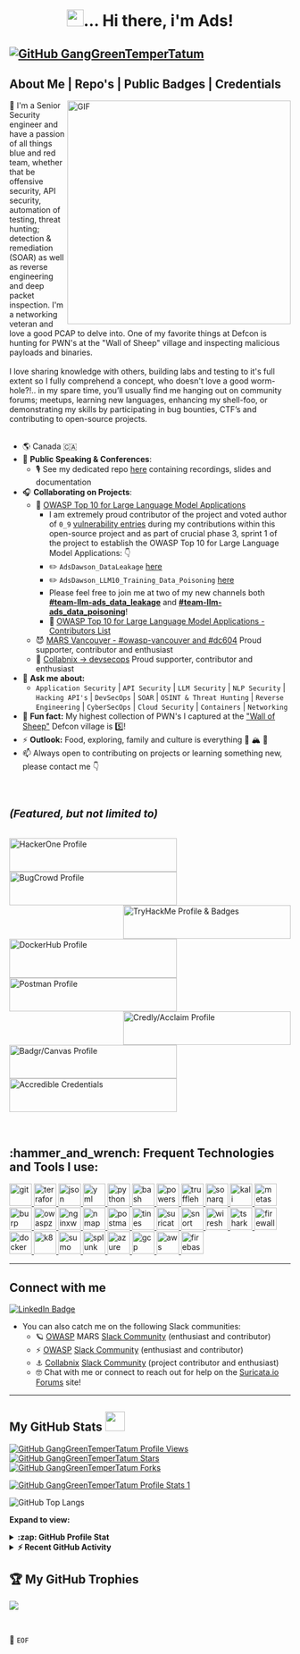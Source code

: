 <!-- Heading -->
<h1 align="center"><img src = "https://raw.githubusercontent.com/MartinHeinz/MartinHeinz/master/wave.gif" width = 30px>... Hi there, i'm Ads!</h3>

[![GitHub GangGreenTemperTatum](https://img.shields.io/github/followers/GangGreenTemperTatum?label=follow&style=social)](https://github.com/GangGreenTemperTatum)
---

<!-- About section -->

<h2><b>About Me | Repo's | Public Badges | Credentials</b></h3>
<!-- code gif --->
<!-- <img align="right" alt="GIF" src="https://media0.giphy.com/media/IQrQTSWKbrAo8/200.gif?cid=ecf05e47gysua9aldc97r4xupy6ovzx835s9n6jq3hc3wpy3&rid=200.gif&ct=g" width="500" height="320" />-->
<!-- ![20220812_171706](https://user-images.githubusercontent.com/104169244/214111892-1ed7d901-4714-46c4-bd60-a9f98b4416ae.jpg)-->
<img align="right" alt="GIF" src="https://user-images.githubusercontent.com/104169244/214111892-1ed7d901-4714-46c4-bd60-a9f98b4416ae.jpg" width="400" height="400" />

<p align="left">
🤟 I'm a Senior Security engineer and have a passion of all things blue and red team, whether that be offensive security, API security, automation of testing, threat hunting; detection & remediation (SOAR) as well as reverse engineering and deep packet inspection. I'm a networking veteran and love a good PCAP to delve into. One of my favorite things at Defcon is hunting for PWN's at the "Wall of Sheep" village and inspecting malicious payloads and binaries.
<br>
<br>
I love sharing knowledge with others, building labs and testing to it's full extent so I fully comprehend a concept, who doesn't love a good worm-hole?!.. in my spare time, you’ll usually find me hanging out on community forums; meetups, learning new languages, enhancing my shell-foo, or demonstrating my skills by participating in bug bounties, CTF’s and contributing to open-source projects.
<br>
<br>
 
- 🌎 Canada 🇨🇦 
- 📣 **Public Speaking & Conferences**:
   - 🎙️ See my dedicated repo [here](https://github.com/GangGreenTemperTatum/speaking) containing recordings, slides and documentation
- 🎧 **Collaborating on Projects**:
   - 🤖 [OWASP Top 10 for Large Language Model Applications](https://github.com/OWASP/www-project-top-10-for-large-language-model-applications/wiki/Contributors)
     - I am extremely proud contributor of the project and voted author of `0_9` [vulnerability entries](https://github.com/OWASP/www-project-top-10-for-large-language-model-applications/tree/main/0_9_vulns) during my contributions within this open-source project and as part of crucial phase 3, sprint 1 of the project to establish the OWASP Top 10 for Large Language Model Applications: 👇
     - ✏️ `AdsDawson_DataLeakage` [here](https://github.com/OWASP/www-project-top-10-for-large-language-model-applications/blob/main/0_9_vulns/AdsDawson_DataLeakage.md)
     - ✏️ `AdsDawson_LLM10_Training_Data_Poisoning` [here](https://github.com/OWASP/www-project-top-10-for-large-language-model-applications/blob/main/0_9_vulns/AdsDawson_LLM10_Training_Data_Poisoning.md)
     - Please feel free to join me at two of my new channels both **[#team-llm-ads_data_leakage](https://owasp.slack.com/archives/C05FL7WB1BK)** and **[#team-llm-ads_data_poisoning](https://owasp.slack.com/archives/C05F7JWFYBU)**!
     - 🤚 [OWASP Top 10 for Large Language Model Applications - Contributors List](https://github.com/OWASP/www-project-top-10-for-large-language-model-applications/wiki/Contributors)
   - 😈 [MARS Vancouver - #owasp-vancouver and #dc604](https://fourthplanet.ca/) Proud supporter, contributor and enthusiast
   - 🔧 [Collabnix -> devsecops](https://github.com/collabnix/devsecops) Proud supporter, contributor and enthusiast
- 🤙 **Ask me about:** 
   - `Application Security` | `API Security` | `LLM Security` | `NLP Security` | `Hacking API's` | `DevSecOps` | `SOAR` | `OSINT & Threat Hunting` | `Reverse Engineering` | `CyberSecOps` | `Cloud Security` | `Containers` | `Networking`
- 🐑 **Fun fact:** My highest collection of PWN's I captured at the ["Wall of Sheep"](https://www.wallofsheep.com/pages/wall-of-sheep) Defcon village is 5️⃣!
- ⚡ **Outlook:** Food, exploring, family and culture is everything 🍙 🏔️ 🤝
- 📫 Always open to contributing on projects or learning something new, please contact me 👇

<br>
</p>

<h5 style="font-size:2vw">(Featured, but not limited to)</h5>
<!-- code gif-->
    <p>
        <a href="https://hackerone.com/ganggreentempertatum?type=user/"><img align="left" img src="https://mms.businesswire.com/media/20200527005320/en/658229/22/hackerone_logo_black.jpg" style="width:300px;height:60px" ;link=https://hackerone.com/ganggreentempertatum/" alt="HackerOne Profile"></a> 
<a href="https://bugcrowd.com/GangGreenTemperTatum/"><img align="center" img src="https://assets.bugcrowdusercontent.com/assets/logo-full.min-f97006dcf19add73b5e13c546156587a79b449417c6c2581bfb92fc4aae1bbcc.svg" style="width:300px;height:60px" ;link=https://hackerone.com/ganggreentempertatum/" alt="BugCrowd Profile"></a> 
<a href="https://tryhackme.com/p/GangGreenTatum?show_achievement_badg=blue/"><img align="right" img src="https://tryhackme-badges.s3.amazonaws.com/GangGreenTatum.png" style="width:300px;height:60px" ;link=https://hackerone.com/ganggreentempertatum?type=user/" alt="TryHackMe Profile & Badges"></a> 
    </p>
    <p>
        <a href="https://hub.docker.com/u/ganggreentempertatum"><img align="left" img src="https://www.unixtutorial.org/images/software/docker-hub.png" style="width:300px;height:70px" ;link=https://hub.docker.com/u/ganggreentempertatum" alt="DockerHub Profile"></a> 
<a href="https://www.postman.com/ganggreentempertatum"><img align="center" img src="https://postman.com/_aether-assets/illustrations/dark/illustration-no-API.svg" style="width:300px;height:60px" ;link=https://www.postman.com/ganggreentempertatum" alt="Postman Profile"></a> 
<a href="https://www.credly.com/users/adam-dawson.6dc91e21/badges"><img align="right" img src="https://info.credly.com/hubfs/Credly%20Atos%20Web%20Assets/Credly%20Logos/Credly_Pearson_Logo_Orange.svg" style="width:300px;height:60px" ;link=https://www.credly.com/users/adam-dawson.6dc91e21/badges" alt="Credly/Acclaim Profile"></a> 
    </p>
    <p>
<a href="https://api.badgr.io/public/collections/c46f1905748e4e93802d97496b5dd4b8"><img align="left" img src="https://ltd-media.iste.org/logo/l_create_Logo%20Light.jpg" style="width:300px;height:60px" ;link=https://badgr.com/public/collections/c46f1905748e4e93802d97496b5dd4b8" alt="Badgr/Canvas Profile"></a> 
 <a href="https://www.credential.net/profile/adsdawson239132/wallet"><img align="center" img src="https://www.credential.net/assets/themes/credential.net/images/accredible_logo.svg" style="width:300px;height:60px" ;link=[https://www.postman.com/ganggreentempertatum](https://www.credential.net/profile/adsdawson239132/wallet)" alt="Accredible Credentials"></a> 
    </p>    
<br>
<!-- TryHackMe Badge <script src="https://tryhackme.com/badge/292354"></script> -->
<!-- <img src="https://tryhackme-badges.s3.amazonaws.com/GangGreenTatum.png" alt="TryHackMe"> -->
<!-- <img src="https://tryhackme.com/p/GangGreenTatum?show_achievement_badg=blue/ alt="TryHackMe">  -->
<h2 align="left">:hammer_and_wrench: Frequent Technologies and Tools I use:</h2>
<p align="left">
<a href="https://git-scm.com/" target="_blank"> <img src="https://www.vectorlogo.zone/logos/git-scm/git-scm-icon.svg" alt="git" width="40" height="40"/> </a>
<a href="https://terraform.io/" target="_blank"> <img src="https://images.g2crowd.com/uploads/product/image/large_detail/large_detail_5117ca69a3d0f8c563ea49f1c2fcf601/hashicorp-terraform.png" alt="terraform" width="40" height="40"/> </a>
<a href="https://json.org/" target="_blank"> <img src="https://img.freepik.com/premium-vector/modern-flat-design-json-file-icon-web-simple-style_599062-468.jpg?w=2000" alt="json" width="40" height="40"/> </a>
<a href="https://yaml.org/" target="_blank"> <img src="https://www.shutterstock.com/shutterstock/photos/1355772812/display_1500/stock-vector-yaml-file-document-icon-1355772812.jpg" alt="yml" width="40" height="40"/> </a>
<a href="https://python.org/" target="_blank"> <img src="https://encrypted-tbn0.gstatic.com/images?q=tbn:ANd9GcR-G7lfHVAusHMoTKbHXHA0RtXGzOfyHx_T-Q&usqp=CAU" alt="python" width="40" height="40"/> </a>
<a href="https://www.gnu.org/software/bash/" target="_blank"> <img src="https://miro.medium.com/max/1080/1*v4o2AXLIJaHSZmqYZk26qA.jpeg" alt="bash" width="40" height="40"/> </a>
<a href="https://learn.microsoft.com/en-us/powershell/" target="_blank"> <img src="https://learn.microsoft.com/en-us/windows/images/powershell.png" alt="powershell" width="40" height="40"/> </a>
<a href="https://github.com/trufflesecurity/trufflehog" target="_blank"> <img src="https://avatars.githubusercontent.com/u/15876092?s=280&v=4" alt="trufflehog" width="40" height="40"/> </a>
<a href="https://www.sonarsource.com/products/sonarqube/" target="_blank"> <img src="https://adrianalonso.es/wp-content/uploads/2017/10/sonarlogo.png" alt="sonarqube" width="40" height="40"/> </a>
<a href="https://kali.org/" target="_blank"> <img src="https://i.stack.imgur.com/Gns38.png" alt="kali" width="40" height="40"/> </a>
<a href="https://www.metasploit.com/" target="_blank"> <img src="https://www.kali.org/tools/metasploit-framework/images/metasploit-framework-logo.svg" alt="metasploit" width="40" height="40"/> </a>
<a href="https://portswigger.net/" target="_blank"> <img src="https://s3.us-east-2.amazonaws.com/s3.bishopfox.com/prod-1437/Images/channels/blog/tiles/Bishop-Fox-Blog-Burp-Suite.jpg" alt="burp" width="40" height="40"/> </a>
<a href="https://owasp.org" target="_blank"> <img src="https://avatars.githubusercontent.com/u/6716868?s=280&v=4" alt="owaspzap" width="40" height="40"/> </a>
<a href="https://www.nginx.com/products/nginx/modules/nginx-waf/#:~:text=The%20NGINX%20ModSecurity%20Web%20Application,used%20ModSecurity%20open%20source%20software." target="_blank"> <img src="http://www.nginx.com/wp-content/uploads/2021/08/NGINX-App-Protect-WAF_featured.png" alt="nginxwaf" width="40" height="40"/> </a>
<a href="https://nmap.org" target="_blank"> <img src="https://nmap.org/images/nmap-logo-256x256.png" alt="nmap" width="40" height="40"/> </a>
<a href="https://postman.com/" target="_blank"> <img src="https://www.vectorlogo.zone/logos/getpostman/getpostman-icon.svg" alt="postman" width="40" height="40"/> </a>
<a href="https://tines.com/" target="_blank"> <img src="https://res.cloudinary.com/crunchbase-production/image/upload/c_lpad,f_auto,q_auto:eco,dpr_1/tl099lvzam3egk755aku" alt="tines" width="40" height="40"/> </a>
<a href="https://suricata.org/" target="_blank"> <img src="https://pbs.twimg.com/profile_images/1402260783489290246/jH_DYDpG_400x400.jpg" alt="suricata" width="40" height="40"/> </a>
<a href="https://snort.org/" target="_blank"> <img src="https://blog.rapid7.com/content/images/kk-img/2017/01/thumb-snort.jpg" alt="snort" width="40" height="40"/> </a>
<a href="https://wireshark.org/" target="_blank"> <img src="https://ih1.redbubble.net/image.815853981.9202/st,small,507x507-pad,600x600,f8f8f8.u4.jpg" alt="wireshark" width="40" height="40"/> </a>
<a href="https://www.wireshark.org/docs/man-pages/tshark.html" target="_blank"> <img src="https://miro.medium.com/max/375/0*ycBCWas33fAgoPUG.png" alt="tshark" width="40" height="40"/> </a>
<a href="https://linux.die.net/man/8/iptables" target="_blank"> <img src="https://e7.pngegg.com/pngimages/107/959/png-clipart-firewall-computer-icons-computer-network-world-wide-web-rectangle-orange.png" alt="firewalls" width="40" height="40"/> </a>
<a href="https://docker.com/" target="_blank"> <img src="https://developers.redhat.com/sites/default/files/styles/article_feature/public/blog/2014/05/homepage-docker-logo.png?itok=zx0e-vcP" alt="docker" width="40" height="40"/> </a>
<a href="https://kubernetes.io" target="_blank"> <img src="https://kubernetes.io/images/favicon.png" alt="k8" width="40" height="40"/> </a>
<a href="https://sumologic.com/" target="_blank"> <img src="https://pbs.twimg.com/profile_images/1278409758765170689/cCesT9pG_400x400.jpg" alt="sumo" width="40" height="40"/> </a>
<a href="https://splunk.com/" target="_blank"> <img src="https://pbs.twimg.com/profile_images/1280930967025119232/cna8fSA7_400x400.jpg" alt="splunk" width="40" height="40"/> </a>
<a href="https://azure.microsoft.com/en-us/" target="_blank"> <img src="https://www.vectorlogo.zone/logos/microsoft_azure/microsoft_azure-icon.svg" alt="azure" width="40" height="40"/> </a>
<a href="https://cloud.google.com/" target="_blank"> <img src="https://www.vectorlogo.zone/logos/google_cloud/google_cloud-icon.svg" alt="gcp" width="40" height="40"/> </a>
<a href="https://aws.amazon.com" target="_blank"> <img src="https://pbs.twimg.com/profile_images/1599829788369113089/FrdYoQ1o_400x400.jpg" alt="aws" width="40" height="40"/> </a>
<a href="https://firebase.google.com/" target="_blank"> <img src="https://www.vectorlogo.zone/logos/firebase/firebase-icon.svg" alt="firebase" width="40" height="40"/> </a>

<!-- code gif END -->

---

<!-- Connect section -->

<h2>Connect with me </h3>
    <p>
        <a href="https://www.linkedin.com/in/adamdawson0/"><img src="https://img.shields.io/badge/LinkedIn-0077B5?style=for-the-badge&logo=linkedin&logoColor=white;link=https://www.linkedin.com/in/adamdawson0/" alt="LinkedIn Badge"></a> 

* You can also catch me on the following Slack communities:
  * 🪐 [OWASP](https://owasp.org/) MARS [Slack Community](https://owasp.org/www-chapter-vancouver/) (enthusiast and contributor)
  * ⚡ [OWASP](https://owasp.org/) [Slack Community]([https://owasp.org/www-chapter-vancouver/](https://join.slack.com/t/owasp/shared_invite/zt-1w2x2eqms-oAW_~vT1TnIBglt_SthJyQ)) (enthusiast and contributor)
  * ⚓ [Collabnix](https://collabnix.com/) [Slack Community](https://launchpass.com/collabnix) (project contributor and enthusiast)  
  * 🤓 Chat with me or connect to reach out for help on the [Suricata.io Forums](https://forum.suricata.io/u/adudewhosurfs/badges) site!

<!-- Connect section: END -->

---

<!-- GitHub section -->

 ##  My GitHub Stats <img src = "https://i.pinimg.com/originals/65/c4/f4/65c4f452571be1261e9c623f7da488ac.gif" width = 35px> 
 
[![GitHub GangGreenTemperTatum Profile Views](https://komarev.com/ghpvc/?username=GangGreenTemperTatum&label=Profile%20views&color=0e75b6&style=flat)](https://github.com/GangGreenTemperTatum)
[![GitHub GangGreenTemperTatum Stars](https://badgen.net/github/stars/ganggreentempertatum/ganggreentempertatum)](https://github.com/GangGreenTemperTatum)
[![GitHub GangGreenTemperTatum Forks](https://badgen.net/github/forks/ganggreentempertatum/ganggreentempertatum)](https://github.com/GangGreenTemperTatum)

<!-- Old HTML style Markup from above -->
<!-- <p align="left"><img src="https://komarev.com/ghpvc/?username=GangGreenTemperTatum&label=Profile%20views&color=0e75b6&style=flat" alt="gitprofileviews" />
</p>
 <p align="left"><img src="https://badgen.net/github/stars/ganggreentempertatum/ganggreentempertatum" alt="gitstars" />
</p>
 <p align="left"><img src="https://badgen.net/github/forks/ganggreentempertatum/ganggreentempertatum" alt="gitforks" />
</p>
<!-- Old HTML style Markup END -->

[![GitHub GangGreenTemperTatum Profile Stats 1](https://github-readme-stats.vercel.app/api?username=GangGreenTemperTatum&theme=transparent&show_icons=true)](https://github.com/GangGreenTemperTatum)     
<!--[![GitHub GangGreenTemperTatum Profile Stats 2](https://github-readme-streak-stats.herokuapp.com/?user=GangGreenTemperTatum)](https://github.com/GangGreenTemperTatum)-->
<!--[![GitHub GangGreenTemperTatum Profile Stats 3](https://github-readme-stats.vercel.app/api/top-langs?username=GangGreenTemperTatum"&langs_count=20&show_icons=true&locale=en&layout=compact&theme=light)]-->
![GitHub Top Langs](https://github-readme-stats.vercel.app/api/top-langs/?username=GangGreenTemperTatum&layout=compact&title_color=007bff&text_color=e7e7e7&icon_color=007bff&bg_color=171c28)
     
<!-- Old HTML style Markup from above -->
<!--  <div>
   <img align="left" src="https://github-readme-stats.vercel.app/api?username=GangGreenTemperTatum&theme=transparent&show_icons=true" alt="Ads's Git Stats"/>
   <br>
   <img align="center" src="https://github-readme-streak-stats.herokuapp.com/?user=GangGreenTemperTatum" alt="Ads's Stats" />
   <br>
   <img align="center" src="https://github-readme-stats.vercel.app/api/top-langs?username=GangGreenTemperTatum"&langs_count=20&show_icons=true&locale=en&layout=compact&theme=light" alt="Ads' language" height="192px"  width="500px"/>
</div>
<!-- Old HTML style Markup END -->
    
**Expand to view:**
<details>
  <summary><b>:zap: GitHub Profile Stat</b></summary>
  <!--<img src="https://github-readme-stats.anuraghazra1.vercel.app/api?username=GangGreenTemperTatum&show_icons=true" />-->
  <img src="https://github-readme-streak-stats.herokuapp.com/?user=GangGreenTemperTatum" />
</details>
<details>
  <summary><b>⚡ Recent GitHub Activity</b></summary>
   <a href="https://github.com/GangGreenTemperTatum/"><img alt="Ads' Activity Graph" src="https://activity-graph.herokuapp.com/graph?username=GangGreenTemperTatum&custom_title=Ads'%20Contribution%20Graph&theme=react-dark" /></a>
  <br/>
</details>

 ##  🏆 My GitHub Trophies
![](https://github-profile-trophy.vercel.app/?username=GangGreenTemperTatum&theme=discord&no-frame=true&no-bg=false&margin-w=4)

<!-- GitHub section: END -->

<br>
     
💾 `EOF`

<!-- GitHub Default README Stuff -->
<!--
**GangGreenTemperTatum/GangGreenTemperTatum** is a ✨ _special_ ✨ repository because its `README.md` (this file) appears on your GitHub profile.

Here are some ideas to get you started:

- 🔭 I’m currently working on ...
- 🌱 I’m currently learning ...
- 👯 I’m looking to collaborate on ...
- 🤔 I’m looking for help with ...
- 💬 Ask me about ...
- 📫 How to reach me: ...
- 😄 Pronouns: ...
- ⚡ Fun fact: ...
-->
<!-- GitHub Default README Stuff: END -->
